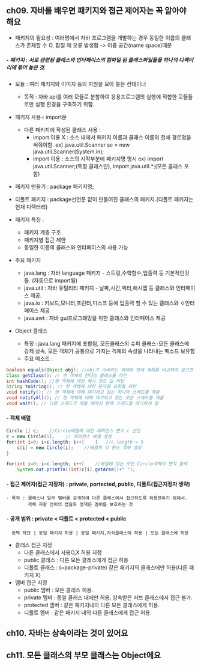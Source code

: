 ## ch09. 자바를 배우면 패키지와 접근 제어자는 꼭 알아야 해요
- 패키지의 필요성 : 여러명에서 자바 프로그램을 개발하는 경우 동일한 이름의 클래스가 존재할 수 O, 합칠 때 오류 발생함
    -> 이름 공간(name space)때문
##### - 패키지 : 서로 관련된 클래스와 인터페이스의 컴파일 된 클래스파일들을 하나의 디렉터리에 묶어 놓은 것.
- 모듈 : 여러 패키지와 이미지 등의 자원을 모아 놓은 컨테이너
  - 목적 : 자바 api를 여러 모듈로 분할하여 응용프로그램의 실행에 적합한 모듈들로만 실행 환경을 구축하기 위함.
 
- 패키지 사용= import문
  + 다른 패키지에 작성된 클래스 사용 :
    + import 이용 X : 소스 내에서 패키지 이름과 클래스 이름의 전체 경로명을 써줘야함. ex) java.util.Scanner sc = new java.util.Scanner(System.in);
    + import 이용 : 소스의 시작부분에 패키지명 명시 ex) import java.util.Scanner;(특정 클래스만), import java.util.*;(모든 클래스 포함)

- 패키지 만들기 : package 패키지명;

- 디폴트 패키지 : package선언문 없이 만들어진 클래스의 패키지.(디폴트 패키지는 현재 디렉터리)
- 패키지 특징 :
  + 패키지 계층 구조
  + 패키지별 접근 제한
  + 동일한 이름의 클래스와 인터페이스의 사용 가능
- 주요 패키지
  + java.lang : 자바 language 패키지 - 스트링,수학함수,입출력 등 기본적인것들. (자동으로 import됨)
  + java.util : 자바 유틸리티 패키지 - 날짜,시간,벡터,해시맵 등 클래스와 인터페이스 제공.
  + java.io : 키보드,모니터,프린터,디스크 등에 입출력 할 수 있는 클래스와 ㅇ인터페이스 제공
  + java.awt : 자바 gui프로그래밍을 위한 클래스와 인터페이스 제공

- Object 클래스
  - 특징 : java.lang 패키지에 포함됨, 모든클래스의 슈퍼 클래스-모든 클래스에 강제 상속, 모든 객체가 공통으로 가지는 객체의 속성을 나타내는 메소드 보유함
  - 주요 메소드 : 
```java
boolean equals(Object obj); //obj가 가리키는 객체와 현재 객체를 비교하여 같으면 true리턴함.
Class getClass(); // 현 객체의 런타임 클래스를 리턴
int hashCode(); //현 객체에 대한 해시 코드 값 리턴
String toString(); // 현 객쳉에 대한 문자열 표현을 리턴
void notify(); // 현 객체에 대해 대기하고 있는 하나의 스레드를 깨움
void notifyAll(); // 현 객체에 대해 대기하고 있는 모든 스레드를 깨움
void wait(); // 다른 스레드가 깨울 때까지 현재 스레드를 대기하게 함
```
#### - 객체 배열
```java
Circle [] c;    //Circle배열에 대한 레퍼런스 변수 c 선언
c = new Circle[5];    // 레퍼런스 배열 생성
for(int i=0; i<c.length; i++)    {   //c.length = 5
    c[i] = new Circle(i);    //배열의 각 원소 객체 생성
}

for(int i=0; i<c.length; i++)    //배열에 있는 모든 Circle객체의 면적 출력
    System.out.println((int)c[i].getArea()+" ");
```


#### - 접근 제어자(접근 지정자) : private, portected, public, 디폴트(접근지정자 생략)
    - 목적 : 클래스나 일부 멤버를 공개하여 다른 클래스에서 접근하도록 허용한하기 위해서.
            객체 지향 언어의 캡슐화 정책은 멤버를 보호하는 것
#### - 공개 범위 : private < 디폴트 < protected < public
      완벽 차단 | 동일 패키지 허용 | 동일 패키지,자식클래스에 허용 | 모든 클래스에 허용
- 클래스 접근 지정
    - 다른 클래스에서 사용O,X 허용 지정
    - public 클래스 : 다른 모든 클래스에게 접근 허용
    - 디폴트 클래스 : (=package-private) 같은 패키지의 클래스에만 허용(다른 패키지 X)
- 멤버 접근 지정
    + public 멤버 :  모든 클래스 허용.
    + private 멤버 : 동일 클래스 내에만 허용, 상속받은 서브 클래스에서 접근 불가.
    + protected 멤버 : 같은 패키지내의 다른 모든 클래스에게 허용.
    + 디폴트 멤버 : 같은 패키지 내의 다른 클래스에게 접근 허용.
## ch10. 자바는 상속이라는 것이 있어요


## ch11. 모든 클래스의 부모 클래스는 Object에요
